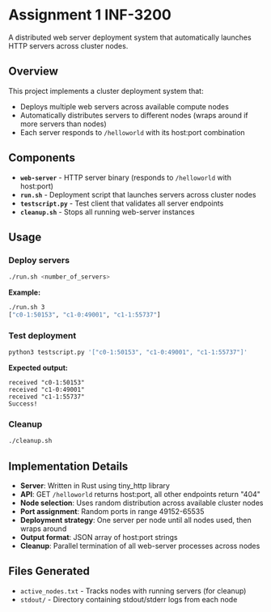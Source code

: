 # Assignment 1 INF-3200

A distributed web server deployment system that automatically launches HTTP servers across cluster nodes.

## Overview

This project implements a cluster deployment system that:
- Deploys multiple web servers across available compute nodes
- Automatically distributes servers to different nodes (wraps around if more servers than nodes)
- Each server responds to `/helloworld` with its host:port combination

## Components

- **`web-server`** - HTTP server binary (responds to `/helloworld` with host:port)
- **`run.sh`** - Deployment script that launches servers across cluster nodes
- **`testscript.py`** - Test client that validates all server endpoints
- **`cleanup.sh`** - Stops all running web-server instances

## Usage

### Deploy servers
```bash
./run.sh <number_of_servers>
```

**Example:**
```bash
./run.sh 3
["c0-1:50153", "c1-0:49001", "c1-1:55737"]
```

### Test deployment
```bash
python3 testscript.py '["c0-1:50153", "c1-0:49001", "c1-1:55737"]'
```

**Expected output:**
```
received "c0-1:50153"
received "c1-0:49001"
received "c1-1:55737"
Success!
```

### Cleanup
```bash
./cleanup.sh
```

## Implementation Details

- **Server**: Written in Rust using tiny_http library
- **API**: GET `/helloworld` returns host:port, all other endpoints return "404"
- **Node selection**: Uses random distribution across available cluster nodes
- **Port assignment**: Random ports in range 49152-65535
- **Deployment strategy**: One server per node until all nodes used, then wraps around
- **Output format**: JSON array of host:port strings
- **Cleanup**: Parallel termination of all web-server processes across nodes

## Files Generated

- `active_nodes.txt` - Tracks nodes with running servers (for cleanup)
- `stdout/` - Directory containing stdout/stderr logs from each node
